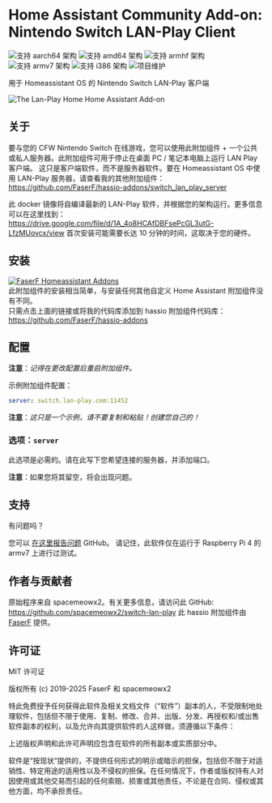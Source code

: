 # Home Assistant Community Add-on: Nintendo Switch LAN-Play Client
![支持 aarch64 架构][aarch64-shield] ![支持 amd64 架构][amd64-shield] ![支持 armhf 架构][armhf-shield] ![支持 armv7 架构][armv7-shield] ![支持 i386 架构][i386-shield]
![项目维护][maintenance-shield]

用于 Homeassistant OS 的 Nintendo Switch LAN-Play 客户端

![The Lan-Play Home Home Assistant Add-on](../_images/switch_lan_play/screenshot.png)

## 关于

要与您的 CFW Nintendo Switch 在线游戏，您可以使用此附加组件 + 一个公共或私人服务器。此附加组件可用于停止在桌面 PC / 笔记本电脑上运行 LAN Play 客户端。
这只是客户端软件，而不是服务器软件。要在 Homeassistant OS 中使用 LAN-Play 服务器，请查看我的其他附加组件：<https://github.com/FaserF/hassio-addons/switch_lan_play_server>

此 docker 镜像将自编译最新的 LAN-Play 软件，并根据您的架构运行。更多信息可以在这里找到：<https://drive.google.com/file/d/1A_4o8HCAfDBFsePcGL3utG-LfzMUovcx/view>
首次安装可能需要长达 10 分钟的时间，这取决于您的硬件。

## 安装

[![FaserF Homeassistant Addons](https://my.home-assistant.io/badges/supervisor_add_addon_repository.svg)](https://my.home-assistant.io/redirect/supervisor_add_addon_repository/?repository_url=https%3A%2F%2Fgithub.com%2FFaserF%2Fhassio-addons)
<br />
此附加组件的安装相当简单，与安装任何其他自定义 Home Assistant 附加组件没有不同。<br />
只需点击上面的链接或将我的代码库添加到 hassio 附加组件代码库： <https://github.com/FaserF/hassio-addons>

## 配置

**注意**：_记得在更改配置后重启附加组件。_

示例附加组件配置：

```yaml
server: switch.lan-play.com:11452
```

**注意**：_这只是一个示例，请不要复制和粘贴！创建您自己的！_

### 选项：`server`

此选项是必需的。请在此写下您希望连接的服务器，并添加端口。

**注意**：如果您将其留空，将会出现问题。

## 支持

有问题吗？

您可以 [在这里报告问题][issue] GitHub。
请记住，此软件仅在运行于 Raspberry Pi 4 的 armv7 上进行过测试。

## 作者与贡献者

原始程序来自 spacemeowx2。有关更多信息，请访问此 GitHub: <https://github.com/spacemeowx2/switch-lan-play>
此 hassio 附加组件由 [FaserF] 提供。

## 许可证

MIT 许可证

版权所有 (c) 2019-2025 FaserF 和 spacemeowx2

特此免费授予任何获得此软件及相关文档文件（“软件”）副本的人，不受限制地处理软件，包括但不限于使用、复制、修改、合并、出版、分发、再授权和/或出售软件副本的权利，以及允许向其提供软件的人这样做，须遵循以下条件：

上述版权声明和此许可声明应包含在软件的所有副本或实质部分中。

软件是“按现状”提供的，不提供任何形式的明示或暗示的担保，包括但不限于对适销性、特定用途的适用性以及不侵权的担保。在任何情况下，作者或版权持有人对因使用或其他交易而引起的任何索赔、损害或其他责任，不论是在合同、侵权或其他方面，均不承担责任。

[aarch64-shield]: https://img.shields.io/badge/aarch64-yes-green.svg
[amd64-shield]: https://img.shields.io/badge/amd64-yes-green.svg
[armhf-shield]: https://img.shields.io/badge/armhf-yes-green.svg
[armv7-shield]: https://img.shields.io/badge/armv7-yes-green.svg
[FaserF]: https://github.com/FaserF/
[i386-shield]: https://img.shields.io/badge/i386-yes-green.svg
[issue]: https://github.com/FaserF/hassio-addons/issues
[maintenance-shield]: https://img.shields.io/maintenance/yes/2025.svg